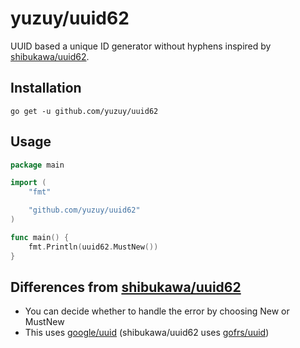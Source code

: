 # yuzuy/uuid62
UUID based a unique ID generator without hyphens inspired by [shibukawa/uuid62](https://github.com/shibukawa/uuid62).

## Installation
```
go get -u github.com/yuzuy/uuid62
```

## Usage
```go
package main

import (
    "fmt"

    "github.com/yuzuy/uuid62"
)

func main() {
    fmt.Println(uuid62.MustNew())
}
```

## Differences from [shibukawa/uuid62](https://github.com/shibukawa/uuid62)
- You can decide whether to handle the error by choosing New or MustNew
- This uses [google/uuid](https://github.com/google/uuid) (shibukawa/uuid62 uses [gofrs/uuid](https://github.com/gofrs/uuid))
